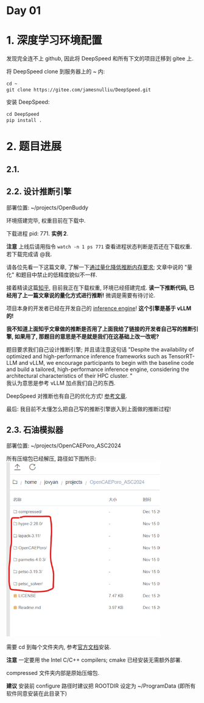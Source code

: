 # Day 01
# 1. 深度学习环境配置
发现完全连不上 github, 因此将 DeepSpeed 和所有下文的项目迁移到 gitee 上.  

将 DeepSpeed clone 到服务器上的 ~ 内:
```
cd ~
git clone https://gitee.com/jamesnulliu/DeepSpeed.git
```

安装 DeepSpeed:
```
cd DeepSpeed
pip install .
```

# 2. 题目进展
## 2.1.

## 2.2. 设计推断引擎
部署位置: ~/projects/OpenBuddy

环境搭建完毕, 权重目前在下载中.

下载进程 pid: 771. **实例 2**.

**注意** 上线后请用指令 `watch -n 1 ps 771` 查看进程状态判断是否还在下载权重. 若下载完成请 @我.

请各位先看一下这篇文章, 了解一下[通过量化降低推断内存要求](https://r23456999.medium.com/%E5%A6%82%E4%BD%95%E5%88%A9%E7%94%A8%E9%87%8F%E5%8C%96%E5%9C%A8%E4%BD%8E%E8%B3%87%E6%BA%90%E6%83%85%E6%B3%81%E4%B8%8B%E5%9F%B7%E8%A1%8C70b%E7%9A%84llama2%E6%A8%A1%E5%9E%8B-98691acc7d81); 文章中说的 "量化" 和题目中禁止的低精度貌似不一样.

接着精读这篇[知乎](https://zhuanlan.zhihu.com/p/654585685?utm_id=0), 目前我正在下载权重, 环境已经搭建完成. **读一下推断代码, 已经用了上一篇文章说的量化方式进行推断!** 微调是需要有待讨论.

项目本身的开发者已经在开发自己的 [inference engine](https://github.com/OpenBuddy/GrandSage)! **这个引擎是基于 vLLM 的!**   

**我不知道上面知乎文章做的推断是否用了上面我给了链接的开发者自己写的推断引擎, 如果用了, 那题目的意思是不是就是我们在这基础上改一改呢?**

题目要求我们自己设计推断引擎; 并且请注意这句话 "Despite the availability of optimized and high-performance inference frameworks such as TensorRT-LLM and vLLM, we encourage participants to begin with the baseline code and build a tailored, high-performance inference engine, considering the architectural characteristics of their HPC cluster. "  
我认为意思是参考 vLLM 加点我们自己的东西.

DeepSpeed 对推断也有自己的优化方式! [参考文章](https://www.deepspeed.ai/inference/).

最后: 我目前不太懂怎么把自己写的推断引擎嵌入到上面做的推断过程!


## 2.3. 石油模拟器
部署位置: ~/projects/OpenCAEPoro_ASC2024

所有压缩包已经解压, 路径如下图所示:
<img src="imgs/001.png" width=80%></img>

需要 cd 到每个文件夹内, 参考[官方文档](https://github.com/OpenCAEPlus/OpenCAEPoro_ASC2024)安装.

**注意** 一定要用 the Intel C/C++ compilers; cmake 已经安装无需额外部署.

compressed 文件夹内部是原始压缩包.

**建议** 安装前 configure 路径时建议把 ROOTDIR 设定为 ~/ProgramData (即所有软件同意安装在此目录下)

